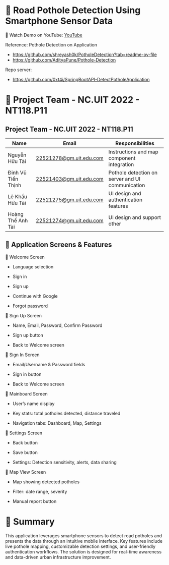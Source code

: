 # 📱 Road Pothole Detection Using Smartphone Sensor Data
🎥 Watch Demo on YouTube:
[YouTube](https://www.youtube.com/watch?v=2K4xhBXVSIc)


Reference: Pothole Detection on Application
- https://github.com/shreyash0k/PotholeDetection?tab=readme-ov-file
- https://github.com/AdityaPune/Pothole-Detection

Repo server:
- https://github.com/0xt4i/SpringBootAPI-DetectPotholeApplication

# 👥 Project Team - NC.UIT 2022 - NT118.P11
## Project Team - NC.UIT 2022 - NT118.P11

| Name                 | Email                                  | Responsibilities                                  |
|----------------------|----------------------------------------|---------------------------------------------------|
| Nguyễn Hữu Tài       | 22521278@gm.uit.edu.com                | Instructions and map component integration        |
| Đinh Vũ Tiến Thịnh   | 22521403@gm.uit.edu.com                | Pothole detection on server and UI communication  |
| Lê Khấu Hữu Tài      | 22521275@gm.uit.edu.com                | UI design and authentication features             |
| Hoàng Thế Anh Tài    | 22521274@gm.uit.edu.com                | UI design and support other                       |


## 📲 Application Screens & Features
🔹 Welcome Screen
- Language selection

- Sign in

- Sign up

- Continue with Google

- Forgot password

🔹 Sign Up Screen
- Name, Email, Password, Confirm Password

- Sign up button

- Back to Welcome screen

🔹 Sign In Screen
- Email/Username & Password fields

- Sign in button

- Back to Welcome screen

🔹 Mainboard Screen
- User’s name display

- Key stats: total potholes detected, distance traveled

- Navigation tabs: Dashboard, Map, Settings

🔹 Settings Screen
- Back button

- Save button

- Settings: Detection sensitivity, alerts, data sharing

🔹 Map View Screen
- Map showing detected potholes

- Filter: date range, severity

- Manual report button

# 📝 Summary
This application leverages smartphone sensors to detect road potholes and presents the data through an intuitive mobile interface. Key features include live pothole mapping, customizable detection settings, and user-friendly authentication workflows. The solution is designed for real-time awareness and data-driven urban infrastructure improvement.




